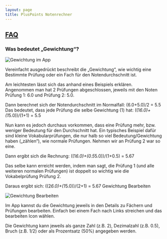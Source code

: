 ```yaml
---
layout: page
title: PlusPoints Notenrechner
---
```



## [FAQ](#faq) ##

### Was bedeutet „Gewichtung“?
    
![Gewichtung im App](/img/gewichtung_1.png)
    
Vereinfacht ausgedrückt beschreibt die „Gewichtung“, wie wichtig eine Bestimmte Prüfung oder ein Fach für den Notendurchschnitt ist.

Am leichtesten lässt sich das anhand eines Beispiels erklären. Angenommen man hat 2 Prüfungen abgeschlossen, jeweils mit den Noten Prüfung 1: 6.0 und Prüfung 2: 5.0.

Dann berechnet sich der Notendurchschnitt im Normalfall: (6.0+5.0)/2 = 5.5
Das bedeutet, dass jede Prüfung die selbe Gewichtung (1) hat: ((1*6.0)+(1*5.0))/(1+1) = 5.5

Nun kann es jedoch durchaus vorkommen, dass eine Prüfung mehr, bzw. weniger Bedeutung für den Durchschnitt hat. Ein typisches Beispiel dafür sind kleine Vokabularprüfungen, die nur halb so viel Bedeutung/Gewichtung haben („zählen“), wie normale Prüfungen. Nehmen wir an Prüfung 2 war so eine.

Dann ergibt sich die Rechnung: ((1*6.0)+(0.5*5.0))/(1+0.5) = 5.67

Das selbe kann erreicht werden, indem man sagt, die Prüfung 1 (und alle weiteren normalen Prüfungen) ist doppelt so wichtig wie die Vokabelprüfung Prüfung 2.

Daraus ergibt sich: ((2*6.0)+(1*5.0))/(2+1) = 5.67
Gewichtung Bearbeiten


![Gewichtung Bearbeiten](/img/gewichtung_2.png)

Im App kannst du die Gewichtung jeweils in den Details zu Fächern und Prüfungen bearbeiten. Einfach bei einem Fach nach Links streichen und das bearbeiten Icon wählen.

Die Gewichtung kann jeweils als ganze Zahl (z.B. 2), Dezimalzahl (z.B. 0.5), Bruch (z.B. 1/2) oder als Prozentsatz (50%) angegeben werden.
    
